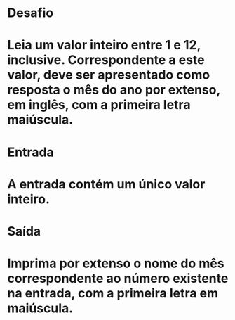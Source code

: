 # Desafio
# Leia um valor inteiro entre 1 e 12, inclusive. Correspondente a este valor, deve ser apresentado como resposta o mês do ano por extenso, em inglês, com a primeira letra maiúscula.

# Entrada
# A entrada contém um único valor inteiro.
# Saída
# Imprima por extenso o nome do mês correspondente ao número existente na entrada, com a primeira letra em maiúscula.
